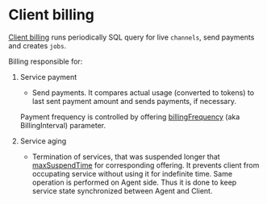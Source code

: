 # Client billing

[Client billing](https://github.com/Privatix/dappctrl/tree/master/client/bill) runs periodically SQL query for live `channels`, send payments and creates `jobs`.

Billing responsible for:

1. Service payment

   - Send payments. It compares actual usage (converted to tokens) to last sent payment amount and sends payments, if necessary.

   Payment frequency is controlled by offering [billingFrequency](offering.md#Offering-template-schema) (aka BillingInterval) parameter.

2. Service aging

   - Termination of services, that was suspended longer that [maxSuspendTime](offering.md#Offering-template-schema) for corresponding offering. It prevents client from occupating service without using it for indefinite time. Same operation is performed on Agent side. Thus it is done to keep service state synchronized between Agent and Client.
